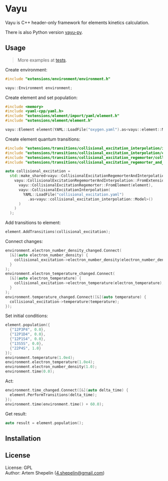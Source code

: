 # Vayu

Vayu is C++ header-only framework for elements kinetics calculation.

There is also Python version [vayu-py](https://gitea.zarux.ru/vayu/vayu-py).

## Usage

> More examples at [tests](src/tests).

Create environment:

```cpp
#include "extensions/environment/environment.h"

vayu::Environment environment;
```

Create element and set population:

```cpp
#include <memory>
#include <yaml-cpp/yaml.h>
#include "extensions/element/import/yaml/element.h"
#include "extensions/element/element.h"

vayu::Element element(YAML::LoadFile("oxygen.yaml").as<vayu::element::Model>());
```

Create element quantum transitions:

```cpp
#include "extensions/transitions/collisional_excitation_interpolation/import/yaml/transitions.h"
#include "extensions/transitions/collisional_excitation_interpolation/collisional_excitation_interpolation.h"
#include "extensions/transitions/collisional_excitation_regemorter/collisional_excitation_regemorter.h"
#include "extensions/transitions/collisional_excitation_regemorter_and_interpolation/collisional_excitation_regemorter_and_interpolation.h"

auto collisional_excitation =
  std::make_shared<vayu::CollisionalExcitationRegemorterAndInterpolation>(
    vayu::CollisionalExcitationRegemorterAndInterpolation::FromExtensions(
      vayu::CollisionalExcitationRegemorter::FromElement(element),
      vayu::CollisionalExcitationInterpolation(
        YAML::LoadFile("collisional_excitation.yaml")
          .as<vayu::collisional_excitation_interpolation::Model>()
      )
    )
  );
```

Add transitions to element:

```cpp
element.AddTransitions(collisional_excitation);
```

Connect changes:

```cpp
environment.electron_number_density_changed.Connect(
  [&](auto electron_number_density) {
    collisional_excitation->electron_number_density(electron_number_density);
  }
);
environment.electron_temperature_changed.Connect(
  [&](auto electron_temperature) {
    collisional_excitation->electron_temperature(electron_temperature);
  }
);
environment.temperature_changed.Connect([&](auto temperature) {
  collisional_excitation->temperature(temperature);
});
```

Set initial conditions:

```cpp
element.population({
  {"12P3P4", 0.0},
  {"12P1D4", 0.0},
  {"12P1S4", 0.0},
  {"13S5S", 0.0},
  {"22P4S", 1.0}
});
environment.temperature(1.0e4);
environment.electron_temperature(1.0e4);
environment.electron_number_density(1.0);
environment.time(0.0);
```

Act:

```cpp
environment.time_changed.Connect([&](auto delta_time) {
  element.PerformTransitions(delta_time);
});
environment.time(environment.time() + 60.0);
```

Get result:

```cpp
auto result = element.population();
```

## Installation



## License

License: GPL  
Author: Artem Shepelin (4.shepelin@gmail.com)